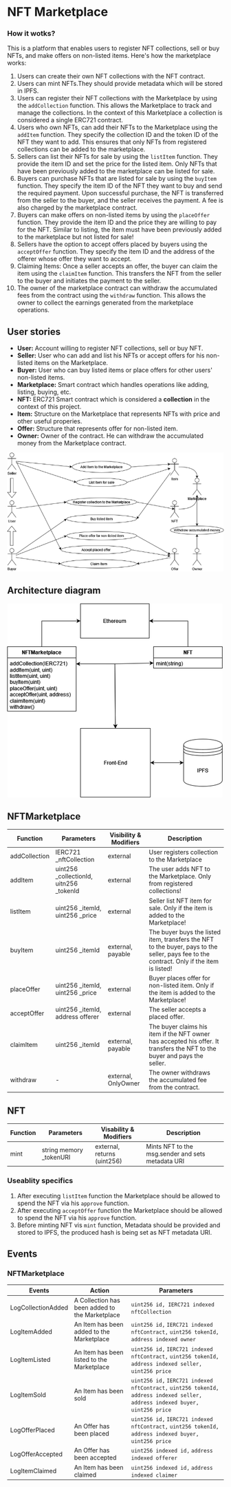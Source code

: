 # NFT Marketplace 
 ### How it wotks?
  This is a platform that enables users to register NFT collections, sell or buy NFTs, and make offers on non-listed items. Here's how the marketplace works:
 
1. Users can create their own NFT collections with the NFT contract.
 2. Users can mint NFTs.They should provide metadata which will be stored in IPFS.
 3. Users can register their NFT collections with the Marketplace by using the `addCollection` function. This allows the Marketplace to track and manage the collections. In the context of this Marketplace a collection is considered a single ERC721 contract.
 4. Users who own NFTs, can add their NFTs to the Marketplace using the `addItem` function. They specify the collection ID and the token ID of the NFT they want to add. This ensures that only NFTs from registered collections can be added to the marketplace.
 5. Sellers can list their NFTs for sale by using the `listItem` function. They provide the item ID and set the price for the listed item. Only NFTs that have been previously added to the marketplace can be listed for sale.
 6. Buyers can purchase NFTs that are listed for sale by using the `buyItem` function. They specify the item ID of the NFT they want to buy and send the required payment. Upon successful purchase, the NFT is transferred from the seller to the buyer, and the seller receives the payment. A fee is also charged by the marketplace contract.
 7. Buyers can make offers on non-listed items by using the `placeOffer` function. They provide the item ID and the price they are willing to pay for the NFT. Similar to listing, the item must have been previously added to the marketplace but not listed for sale!
 8. Sellers have the option to accept offers placed by buyers using the `acceptOffer` function. They specify the item ID and the address of the offerer whose offer they want to accept.
 9. Claiming Items: Once a seller accepts an offer, the buyer can claim the item using the `claimItem` function. This transfers the NFT from the seller to the buyer and initiates the payment to the seller.
 10. The owner of the marketplace contract can withdraw the accumulated fees from the contract using the `withdraw` function. This allows the owner to collect the earnings generated from the marketplace operations.
 
## User stories

- **User:** Account willing to register NFT collections, sell or buy NFT.
- **Seller:** User who can add and list his NFTs or accept offers for his non-listed items on the Marketplace.
- **Buyer:** User who can buy listed items or place offers for other users' non-listed items.
- **Marketplace:** Smart contract which handles operations like adding, listing, buying, etc.
- **NFT:** ERC721 Smart contract which is considered a **collection** in the context of this project.
- **Item:** Structure on the Marketplace that represents NFTs with price and other useful properies.
- **Offer:** Structure that represents offer for non-listed item.
- **Owner:** Owner of the contract. He can withdraw the accumulated money from the Marketplace contract.

![User stories](/readme/UserStories.drawio.png)

## Architecture diagram
![Architecture diagram](/readme/Architecture.drawio.png)

## NFTMarketplace
| Function      | Parameters                                | Visibility & Modifiers | Description                                                                                                                                |
| ------------- | ----------------------------------------- | ---------------------- | ------------------------------------------------------------------------------------------------------------------------------------------ |
| addCollection | IERC721  _nftCollection                   | external               | User registers collection to the Marketplace                                                                                               |
| addItem       | uint256 \_collectionId, uitn256 \_tokenId | external               | The user adds NFT to the Marketplace. Only from registered collections!                                                                    |
| listItem      | uint256 \_itemId, uint256 \_price         | external               | Seller list NFT item for sale. Only if the item is added to the Marketplace!                                                               |
| buyItem       | uint256 \_itemId                          | external, payable      | The buyer buys the listed item, transfers the NFT to the buyer,  pays to the seller, pays fee to the contract. Only if the item is listed! |
| placeOffer    | uint256 \_itemId, uint256 \_price         | external               | Buyer places offer for non-listed item. Only if the item is added to the Marketplace!                                                      |
| acceptOffer   | uint256 \_itemId, address offerer         | external               | The seller accepts a placed offer.                                                                                                         |
| claimItem     | uint256 \_itemId                          | external, payable      | The buyer claims his item if the NFT owner has accepted his offer. It transfers the NFT to the buyer and pays the seller.                  |
| withdraw      | \-                                        | external, OnlyOwner    | The owner withdraws the accumulated fee from the contract.                                                                                 |

## NFT
| Function | Parameters               | Visability & Modifiers      | Description                                       |
| -------- | ------------------------ | --------------------------- | ------------------------------------------------- |
| mint     | string memory \_tokenURI | external, returns (uint256) | Mints NFT to the msg.sender and sets metadata URI |

### Useablity specifics

1. After executing `listItem` function the Marketplace should be allowed to spend the NFT via his `approve` function.
2. After executing `acceptOffer` function the Marketplace should be allowed to spend the NFT via his `approve` function.
3. Before minting NFT vis `mint` function, Metadata should be provided and stored to IPFS, the produced hash is being set as NFT metadata URI.

## Events
### NFTMarketplace

| Events             | Action                                         | Parameters                                                                                                                                                                            |
| ------------------ | ---------------------------------------------- | ------------------------------------------------------------------------------------------------------------------------------------------------------------------------------------- |
| LogCollectionAdded | A Collection has been added to the Marketplace | `uint256 id, IERC721 indexed nftCollection`                                                                                                                                            |
| LogItemAdded       | An Item has been added to the Marketplace      | `uint256 id,` `IERC721 indexed nftContract,` `uint256 tokenId,` `address indexed owner`                                                              |
| LogItemListed      | An Item has been listed to the Marketplace     | `uint256 id,` `IERC721 indexed nftContract,` `uint256 tokenId,` `address indexed seller,` `uint256 price`                                   |
| LogItemSold        | An Item has been sold                          | `uint256 id,` `IERC721 indexed nftContract,` `uint256 tokenId,` `address indexed seller,` `address indexed buyer,` `uint256 price` |
| LogOfferPlaced     | An Offer has been placed                       | `uint256 id,` `IERC721 indexed nftContract,` `uint256 tokenId,` `address indexed buyer,` `uint256 price`                                    |
| LogOfferAccepted   | An Offer has been accepted                     | `uint256 indexed id,` `address indexed offerer`                                                                                                                        |
| LogItemClaimed     | An Item has been claimed                       | `uint256 indexed id,` `address indexed claimer`                                                                                                                        |

